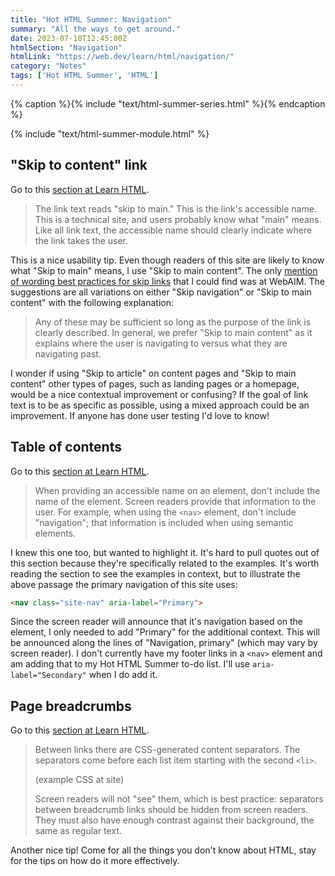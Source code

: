 ```yaml
---
title: "Hot HTML Summer: Navigation"
summary: "All the ways to get around."
date: 2023-07-10T12:45:00Z
htmlSection: "Navigation"
htmlLink: "https://web.dev/learn/html/navigation/"
category: "Notes"
tags: ['Hot HTML Summer', 'HTML']
---
```

{% caption %}{% include "text/html-summer-series.html" %}{% endcaption %}

{% include "text/html-summer-module.html" %}

## "Skip to content" link

Go to this [section at Learn HTML](https://web.dev/learn/html/navigation/#skip_to_content_link).

> The link text reads "skip to main." This is the link's accessible name. This is a technical site, and users probably know what "main" means. Like all link text, the accessible name should clearly indicate where the link takes the user.

This is a nice usability tip. Even though readers of this site are likely to know what "Skip to main" means, I use "Skip to main content". The only [mention of wording best practices for skip links](https://webaim.org/techniques/skipnav/#wording) that I could find was at WebAIM. The suggestions are all variations on either "Skip navigation" or "Skip to main content" with the following explanation:

> Any of these may be sufficient so long as the purpose of the link is clearly described. In general, we prefer "Skip to main content" as it explains where the user is navigating to versus what they are navigating past.

I wonder if using "Skip to article" on content pages and "Skip to main content" other types of pages, such as landing pages or a homepage, would be a nice contextual improvement or confusing? If the goal of link text is to be as specific as possible, using a mixed approach could be an improvement. If anyone has done user testing I'd love to know! 

## Table of contents

Go to this [section at Learn HTML](https://web.dev/learn/html/navigation/#table_of_contents).

> When providing an accessible name on an element, don't include the name of the element. Screen readers provide that information to the user. For example, when using the `<nav>` element, don't include "navigation"; that information is included when using semantic elements.

I knew this one too, but wanted to highlight it. It's hard to pull quotes out of this section because they're specifically related to the examples. It's worth reading the section to see the examples in context, but to illustrate the above passage the primary navigation of this site uses:

```html
<nav class="site-nav" aria-label="Primary">
```

Since the screen reader will announce that it's navigation based on the element, I only needed to add "Primary" for the additional context. This will be announced along the lines of "Navigation, primary" (which may vary by screen reader). I don't currently have my footer links in a `<nav>` element and am adding that to my Hot HTML Summer to-do list. I'll use `aria-label="Secondary"` when I do add it.

## Page breadcrumbs

Go to this [section at Learn HTML](https://web.dev/learn/html/navigation/#page-breadcrumbs).

> Between links there are CSS-generated content separators. The separators come before each list item starting with the second `<li>`.
> 
> (example CSS at site)
> 
> Screen readers will not "see" them, which is best practice: separators between breadcrumb links should be hidden from screen readers. They must also have enough contrast against their background, the same as regular text.

Another nice tip! Come for all the things you don't know about HTML, stay for the tips on how do it more effectively.



